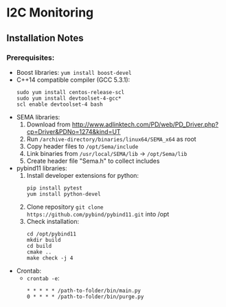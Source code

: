 # I2C Monitoring
## Installation Notes
### Prerequisites:
- Boost libraries:
    `yum install boost-devel`
- C++14 compatible compiler (GCC 5.3.1):
  ```
  sudo yum install centos-release-scl
  sudo yum install devtoolset-4-gcc*
  scl enable devtoolset-4 bash
  ```
- SEMA libraries:
    1. Download from http://www.adlinktech.com/PD/web/PD_Driver.php?cp=Driver&PDNo=1274&kind=UT
    2. Run `/archive-directory/binaries/linux64/SEMA_x64` as root
    3. Copy header files to `/opt/Sema/include`
    4. Link binaries from `/usr/local/SEMA/lib` -> `/opt/Sema/lib`
    5. Create header file "Sema.h" to collect includes
- pybind11 libraries:
    1. Install developer extensions for python:
       ```
       pip install pytest
       yum install python-devel
       ```
    2. Clone repository `git clone https://github.com/pybind/pybind11.git` into /opt
    3. Check installation:
       ```
       cd /opt/pybind11
       mkdir build
       cd build
       cmake ..
       make check -j 4
       ```
- Crontab:
    * `crontab -e`:
      ```
      * * * * * /path-to-folder/bin/main.py
      0 * * * * /path-to-folder/bin/purge.py
      ```
